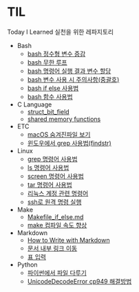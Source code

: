 # TIL
Today I Learned 실천을 위한 레파지토리

- Bash
  - [bash 정수형 변수 증감](https://github.com/lyw1217/TIL/blob/main/Bash/bash_%EC%A0%95%EC%88%98%ED%98%95_%EB%B3%80%EC%88%98_%EC%A6%9D%EA%B0%90.md)
  - [bash 무한 루프](https://github.com/lyw1217/TIL/blob/main/Bash/bash_%EB%AC%B4%ED%95%9C%EB%A3%A8%ED%94%84.md)
  - [bash 명령어 실행 결과 변수 할당](https://github.com/lyw1217/TIL/blob/main/Bash/bash_%EB%AA%85%EB%A0%B9%EC%96%B4_%EC%8B%A4%ED%96%89%EA%B2%B0%EA%B3%BC_%EB%B3%80%EC%88%98_%ED%95%A0%EB%8B%B9.md)
  - [bash 변수 사용 시 주의사항(중괄호)](https://github.com/lyw1217/TIL/blob/main/Bash/bash_%EB%B3%80%EC%88%98_%EC%82%AC%EC%9A%A9_%EC%8B%9C_%EC%A3%BC%EC%9D%98%EC%82%AC%ED%95%AD(%EC%A4%91%EA%B4%84%ED%98%B8).md)
  - [bash if else 사용법](https://github.com/lyw1217/TIL/blob/main/Bash/bash_if_else_%EC%82%AC%EC%9A%A9%EB%B2%95.md)
  - [bash 함수 사용법](https://github.com/lyw1217/TIL/blob/main/Bash/bash_%ED%95%A8%EC%88%98_%EC%82%AC%EC%9A%A9%EB%B2%95.md)
- C Language
  - [struct_bit_field](https://github.com/lyw1217/TIL/blob/main/C%20Language/struct_bit_field.md)
  - [shared memory functions](https://github.com/lyw1217/TIL/blob/main/C%20Language/shared_memory_functions.md)
- ETC
  - [macOS 숨겨진파일 보기](https://github.com/lyw1217/TIL/blob/main/ETC/macOS_%EC%88%A8%EA%B2%A8%EC%A7%84%ED%8C%8C%EC%9D%BC_%EB%B3%B4%EA%B8%B0.md)
  - [윈도우에서 grep 사용법(findstr)](https://github.com/lyw1217/TIL/blob/main/ETC/%EC%9C%88%EB%8F%84%EC%9A%B0%EC%97%90%EC%84%9C_grep_%EC%82%AC%EC%9A%A9%EB%B2%95(findstr).md)
- Linux
  - [grep 명령어 사용법](https://github.com/lyw1217/TIL/blob/main/Linux/grep_%EB%AA%85%EB%A0%B9%EC%96%B4_%EC%82%AC%EC%9A%A9%EB%B2%95.md)
  - [ls 명령어 사용법](https://github.com/lyw1217/TIL/blob/main/Linux/ls_%EB%AA%85%EB%A0%B9%EC%96%B4_%EC%82%AC%EC%9A%A9%EB%B2%95.md)
  - [screen 명령어 사용법](https://github.com/lyw1217/TIL/blob/main/Linux/screen_%EB%AA%85%EB%A0%B9%EC%96%B4_%EC%82%AC%EC%9A%A9%EB%B2%95.md)
  - [tar 명령어 사용법](https://github.com/lyw1217/TIL/blob/main/Linux/tar_%EB%AA%85%EB%A0%B9%EC%96%B4_%EC%82%AC%EC%9A%A9%EB%B2%95.md)
  - [리눅스 계정 관련 명령어](https://github.com/lyw1217/TIL/blob/main/Linux/%EB%A6%AC%EB%88%85%EC%8A%A4_%EA%B3%84%EC%A0%95_%EA%B4%80%EB%A0%A8_%EB%AA%85%EB%A0%B9%EC%96%B4.md)
  - [ssh로 원격 명령 실행](https://github.com/lyw1217/TIL/blob/main/Linux/ssh%EB%A1%9C%20%EC%9B%90%EA%B2%A9%20%EB%AA%85%EB%A0%B9%20%EC%8B%A4%ED%96%89.md)
- Make
  - [Makefile_if_else.md](https://github.com/lyw1217/TIL/blob/main/Make/Makefile_if_else.md)
  - [make 컴파일 속도 향상](https://github.com/lyw1217/TIL/blob/main/Make/make%20%EC%BB%B4%ED%8C%8C%EC%9D%BC%20%EC%86%8D%EB%8F%84%20%ED%96%A5%EC%83%81.md)
- Markdown
  - [How to Write with Markdown](https://github.com/lyw1217/TIL/blob/main/Markdown/How_to_Write_with_Markdown.md)
  - [문서 내부 링크 이동](https://github.com/lyw1217/TIL/blob/main/Markdown/%EB%AC%B8%EC%84%9C%20%EB%82%B4%EB%B6%80%20%EB%A7%81%ED%81%AC%20%EC%9D%B4%EB%8F%99.md)
  - [표 입력](https://github.com/lyw1217/TIL/blob/main/Markdown/%ED%91%9C_%EC%9E%85%EB%A0%A5.md)
- Python
  - [파이썬에서 파일 다루기](https://github.com/lyw1217/TIL/blob/main/Python/%ED%8C%8C%EC%9D%B4%EC%8D%AC%EC%97%90%EC%84%9C%20%ED%8C%8C%EC%9D%BC%20%EB%8B%A4%EB%A3%A8%EA%B8%B0.md)
  - [UnicodeDecodeError cp949 해결방법](https://github.com/lyw1217/TIL/blob/main/Python/UnicodeDecodeError_cp949_%ED%95%B4%EA%B2%B0%EB%B0%A9%EB%B2%95%20.md)